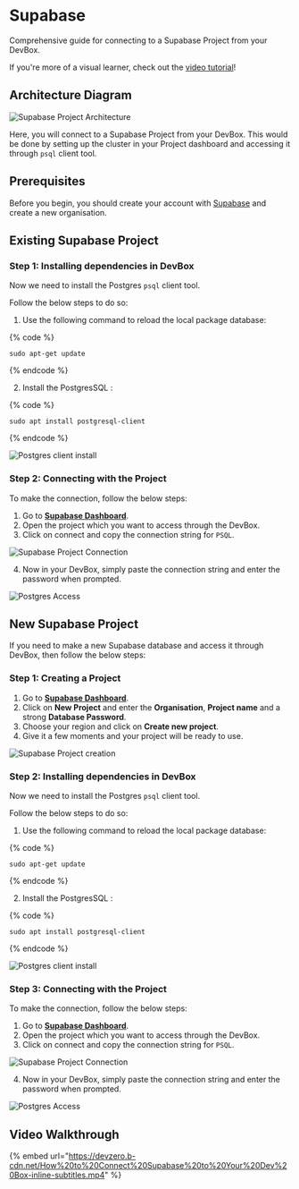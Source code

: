 # Supabase

Comprehensive guide for connecting to a Supabase Project from your DevBox.

If you're more of a visual learner, check out the [video tutorial](#video-walkthrough)!

## Architecture Diagram

![Supabase Project Architecture](../../.gitbook/assets/supabase-architecture.png)

Here, you will connect to a Supabase Project from your DevBox. This would be done by setting up the cluster in your Project dashboard and accessing it through `psql` client tool.

## Prerequisites

Before you begin, you should create your account with [Supabase](https://supabase.com/dashboard/sign-in) and create a new organisation.

## Existing Supabase Project

### Step 1: Installing dependencies in DevBox

Now we need to install the Postgres `psql` client tool.

Follow the below steps to do so:

1. Use the following command to reload the local package database:

{% code %}
```
sudo apt-get update
```
{% endcode %}

2. Install the PostgresSQL :

{% code %}
```
sudo apt install postgresql-client
```
{% endcode %}

![Postgres client install](../../.gitbook/assets/supabase-install.png)

### Step 2: Connecting with the Project

To make the connection, follow the below steps:

1. Go to **[Supabase Dashboard](https://supabase.com/dashboard/projects)**.
2. Open the project which you want to access through the DevBox.
3. Click on connect and copy the connection string for `PSQL`.

![Supabase Project Connection](../../.gitbook/assets/supabase-connection.png)

4. Now in your DevBox, simply paste the connection string and enter the password when prompted.

![Postgres Access](../../.gitbook/assets/supabase-access.png)

## New Supabase Project

If you need to make a new Supabase database and access it through DevBox, then follow the below steps:

### Step 1: Creating a Project

1. Go to **[Supabase Dashboard](https://supabase.com/dashboard/projects)**.
2. Click on **New Project** and enter the **Organisation**, **Project name** and a strong **Database Password**.
3. Choose your region and click on **Create new project**.
4. Give it a few moments and your project will be ready to use.

![Supabase Project creation](../../.gitbook/assets/supabase-creation.png)

### Step 2: Installing dependencies in DevBox

Now we need to install the Postgres `psql` client tool.

Follow the below steps to do so:

1. Use the following command to reload the local package database:

{% code %}
```
sudo apt-get update
```
{% endcode %}

2. Install the PostgresSQL :

{% code %}
```
sudo apt install postgresql-client
```
{% endcode %}

![Postgres client install](../../.gitbook/assets/supabase-install.png)

### Step 3: Connecting with the Project

To make the connection, follow the below steps:

1. Go to **[Supabase Dashboard](https://supabase.com/dashboard/projects)**.
2. Open the project which you want to access through the DevBox.
3. Click on connect and copy the connection string for `PSQL`.

![Supabase Project Connection](../../.gitbook/assets/supabase-connection.png)

4. Now in your DevBox, simply paste the connection string and enter the password when prompted.

![Postgres Access](../../.gitbook/assets/supabase-access.png)


## Video Walkthrough

{% embed url="https://devzero.b-cdn.net/How%20to%20Connect%20Supabase%20to%20Your%20Dev%20Box-inline-subtitles.mp4" %}
